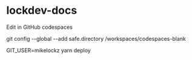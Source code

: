 # lockdev-docs

Edit in GitHub codespaces

git config --global --add safe.directory /workspaces/codespaces-blank

GIT_USER=mikelockz yarn deploy
